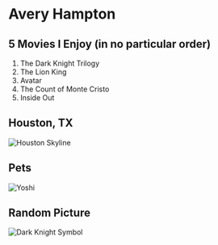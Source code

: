# Avery Hampton

## 5 Movies I Enjoy **(in no particular order)**
1. The Dark Knight Trilogy
1. The Lion King
1. Avatar
1. The Count of Monte Cristo
1. Inside Out
## Houston, TX
![Houston Skyline](https://github.com/A-D-H-3/DC-Assignment/Downtown_Houston,_TX-480x300.jpg)
## Pets
![Yoshi](/images/images.jpg)
## Random Picture
![Dark Knight Symbol](/images/dark-knight-symbol-480x300.jpg)